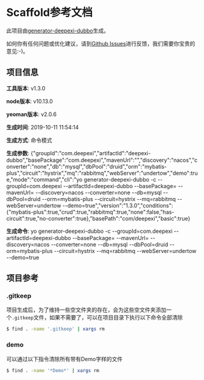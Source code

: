 # Scaffold参考文档

此项目由[generator-deepexi-dubbo](https://github.com/deepexi/generator-deepexi-dubbo)生成。

如何你有任何问题或优化建议，请到[Github Issues](https://github.com/deepexi/generator-deepexi-dubbo/issues)进行反馈，我们需要你宝贵的意见:-)。

## 项目信息

**工具版本**: v1.3.0

**node版本**: v10.13.0

**yeoman版本**: v2.0.6

**生成时间**: 2019-10-11 11:54:14

**生成方式**: 命令模式

**生成参数**: {"groupId":"com.deepexi","artifactId":"deepexi-dubbo","basePackage":"com.deepexi","mavenUrl":"","discovery":"nacos","converter":"none","db":"mysql","dbPool":"druid","orm":"mybatis-plus","circuit":"hystrix","mq":"rabbitmq","webServer":"undertow","demo":true,"mode":"command","cli":"yo generator-deepexi-dubbo -c --groupId=com.deepexi --artifactId=deepexi-dubbo --basePackage= --mavenUrl= --discovery=nacos --converter=none --db=mysql --dbPool=druid --orm=mybatis-plus --circuit=hystrix --mq=rabbitmq --webServer=undertow --demo=true","version":"1.3.0","conditions":{"mybatis-plus":true,"crud":true,"rabbitmq":true,"none":false,"has-circuit":true,"no-converter":true},"basePath":"com/deepexi","basic":true}

**生成命令**: yo generator-deepexi-dubbo -c --groupId=com.deepexi --artifactId=deepexi-dubbo --basePackage= --mavenUrl= --discovery=nacos --converter=none --db=mysql --dbPool=druid --orm=mybatis-plus --circuit=hystrix --mq=rabbitmq --webServer=undertow --demo=true

## 项目参考

### .gitkeep

项目生成后，为了维持一些空文件夹的存在，会为这些空文件夹添加一个`.gitkeep`文件，如果不需要了，可以在项目目录下执行以下命令全部清除

```bash
$ find . -name '.gitkeep' | xargs rm
```

### demo

可以通过以下指令清除所有带有Demo字样的文件

```bash
$ find . -name '*Demo*' | xargs rm
```
